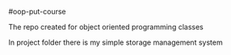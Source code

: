 #oop-put-course

The repo created for object oriented programming classes

In project folder there is my simple storage management system
